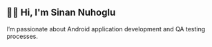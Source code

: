 ## 👋🏻 Hi, I'm Sinan Nuhoglu

I’m passionate about Android application development and QA testing processes.
